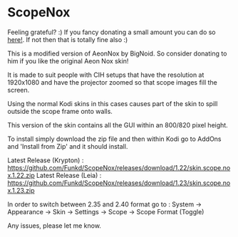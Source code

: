 # ScopeNox

Feeling grateful? :) If you fancy donating a small amount you can do so <a href="https://www.paypal.com/cgi-bin/webscr?cmd=_donations&business=YMD9V64RNLYDG&lc=IE&item_name=Funkd%20%2d%20Skin%20Modding&item_number=KODI&currency_code=EUR&bn=PP%2dDonationsBF%3abtn_donate_SM%2egif%3aNonHosted">here!</a>. If not then that is totally fine also :) 

This is a modified version of AeonNox by BigNoid. So consider donating to him if you like the original Aeon Nox skin!

It is made to suit people with CIH setups that have the resolution at 1920x1080 and have the projector zoomed so that scope images fill the screen.

Using the normal Kodi skins in this cases causes part of the skin to spill outside the scope frame onto walls.


This version of the skin contains all the GUI within an 800/820 pixel height. 

To install simply download the zip file and then within Kodi go to AddOns and 'Install from Zip' and it should install.

Latest Release (Krypton) : https://github.com/Funkd/ScopeNox/releases/download/1.22/skin.scope.nox.1.22.zip
Latest Release (Leia)    : https://github.com/Funkd/ScopeNox/releases/download/1.23/skin.scope.nox.1.23.zip

In order to switch between 2.35 and 2.40 format go to :
System -> Appearance -> Skin -> Settings -> Scope -> Scope Format (Toggle)

Any issues, please let me know.
